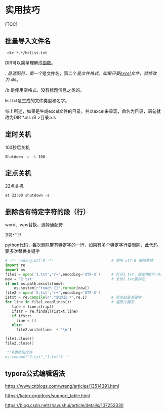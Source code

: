 # 实用技巧

[TOC]

## 批量导入文件名

```
 dir *.*/b>list.txt
```

DIR可以简单理解成[函数](https://link.zhihu.com/?target=http%3A//www.zhating.cn/index.php/tags-72.html)。

*.*  *是通配符，第一个*是文件名，第二个*是文件格式。如果只要[excel](https://link.zhihu.com/?target=http%3A//www.zhating.cn/index.php/category-12.html)文件，就修改为*.xls。

/b 是使用空格式，没有标题信息之类的。

list.txt是生成的文件类型和名字。

综上所述，如果是生成excel文件的目录，并以excel来呈现，命名为目录，语句就改为DIR *.xls /B >目录.xls

## 定时关机

100秒后关机

```
Shutdown -s -t 100
```

## 定点关机

22点关机

```
at 22:00 shutdown -s
```

## 删除含有特定字符的段（行）

word、wps替换，选择通配符

```word
字符*^13
```

python代码，每次删除带有特定字的一行，如果有多个特定字行要删除，此代码要多次替换关键字

```python
# -*- coding:utf-8 -*-							# 使用 utf-8 编码格式
import re
import os
file1 = open('1.txt','r+',encoding='UTF-8')		# 打开1.txt，指定用UTF-8编码
new = '2.txt'									# 文件2.txt要存在
if not os.path.exists(new):
    os.system(r"touch {}".format(new))
file2 = open('2.txt','r+',encoding='UTF-8')		
istxt = re.compile(r'.*承办庭.*',re.I)			  # 承办庭是关键字
for line in file1.readlines():					# 遍历关键字
   line = line.strip()
   ifstr = re.findall(istxt,line)
   if ifstr:
     line = []
   else:
     file2.write(line  + '\n')

file1.close()
file2.close()

'''#重命名文件
os.rename("2.txt","1.txt")'''
```

## typora公式编辑语法

https://www.cnblogs.com/wreng/articles/13514391.html

https://katex.org/docs/support_table.html

https://blog.csdn.net/zhayushui/article/details/107253330